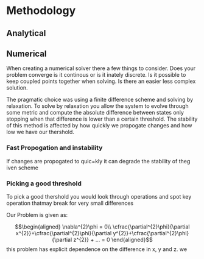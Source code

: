 # Methodology

## Analytical

## Numerical

When creating a numerical solver there a few things to consider. Does your problem converge is it continous or is it inately discrete. Is it possible to keep coupled points together when solving. Is there an easier less complex solution.

The pragmatic choice was using a finite difference scheme and solving by relaxation. To solve by relaxation you allow the system to evolve through some metric and compute the absolute difference between states only stopping when that difference is lower than a certain threshold. The stability of this method is affected by how quickly we propogate changes and how low we have our thershold.

### Fast Propogation and instability
If changes are propogated to quic=kly it can degrade the stability of theg iven scheme

### Picking a good threshold

To pick a good thershold you would look through operations and spot key operation thatmay break for very small differences
    
Our Problem is  given as:

$$\begin{aligned}
\nabla^{2}\phi = 0\\
\cfrac{\partial^{2}\phi}{\partial x^{2}}+\cfrac{\partial^{2}\phi}{\partial y^{2}}+\cfrac{\partial^{2}\phi}{\partial z^{2}} + ... = 0
\end{aligned}$$
this problem has explicit dependence on the difference in x, y and z. we
